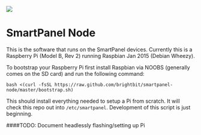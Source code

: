 [![](https://codeship.io/projects/0d586220-c9fe-0131-eedd-762fd394af47/status)](https://www.codeship.io/projects/22499)
# SmartPanel Node
This is the software that runs on the SmartPanel devices. Currently this is a Raspberry Pi (Model B, Rev 2) running Raspbian Jan 2015 (Debian Wheezy).

To bootstrap your Raspberry Pi first install Raspbian via NOOBS (generally comes on the SD card) and run the following command:
```shell
bash <(curl -fsSL https://raw.github.com/brightbit/smartpanel-node/master/bootstrap.sh)
```

This should install everything needed to setup a Pi from scratch. It will check this repo out into `/etc/smartpanel`. Development of this script is just beginning.

####TODO: Document headlessly flashing/setting up Pi

